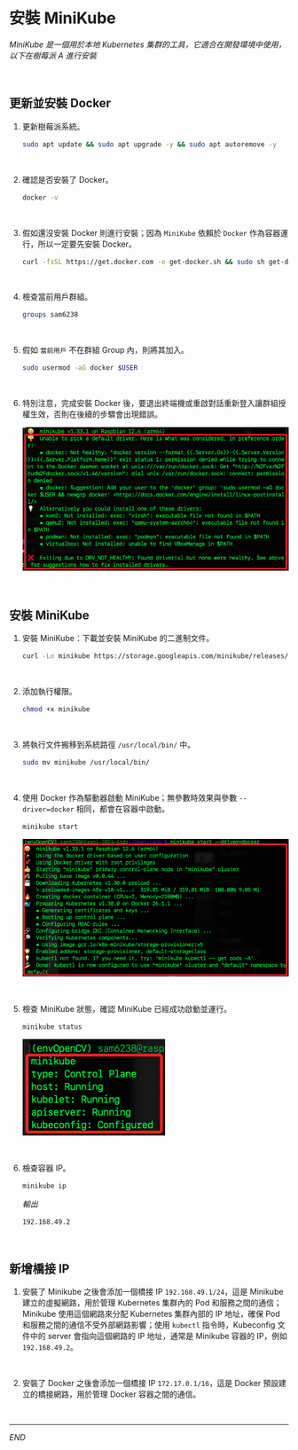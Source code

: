 # 安裝 MiniKube

_MiniKube 是一個用於本地 Kubernetes 集群的工具，它適合在開發環境中使用，以下在樹莓派 A 進行安裝_

<br>

## 更新並安裝 Docker

1. 更新樹莓派系統。

    ```bash
    sudo apt update && sudo apt upgrade -y && sudo apt autoremove -y
    ```

<br>

2. 確認是否安裝了 Docker。

    ```bash
    docker -v
    ```

<br>

3. 假如還沒安裝 Docker 則進行安裝；因為 `MiniKube` 依賴於 `Docker` 作為容器運行，所以一定要先安裝 Docker。

    ```bash
    curl -fsSL https://get.docker.com -o get-docker.sh && sudo sh get-docker.sh
    ```

<br>

4. 檢查當前用戶群組。

    ```bash
    groups sam6238
    ```

<br>

5. 假如 `當前用戶` 不在群組 Group 內，則將其加入。

    ```bash
    sudo usermod -aG docker $USER
    ```

<br>

6. 特別注意，完成安裝 Docker 後，要退出終端機或重啟對話重新登入讓群組授權生效，否則在後續的步驟會出現錯誤。

    ![](images/img_45.png)

<br>

## 安裝 MiniKube

1. 安裝 MiniKube：下載並安裝 MiniKube 的二進制文件。

    ```bash
    curl -Lo minikube https://storage.googleapis.com/minikube/releases/latest/minikube-linux-arm64
    ```

<br>

2. 添加執行權限。

    ```bash
    chmod +x minikube
    ```

<br>

3. 將執行文件搬移到系統路徑 `/usr/local/bin/` 中。

    ```bash
    sudo mv minikube /usr/local/bin/
    ```

<br>

4. 使用 Docker 作為驅動器啟動 MiniKube；無參數時效果與參數 `--driver=docker` 相同，都會在容器中啟動。

    ```bash
    minikube start
    ```

    ![](images/img_21.png)

<br>

5. 檢查 MiniKube 狀態，確認 MiniKube 已經成功啟動並運行。

    ```bash
    minikube status
    ```

    ![](images/img_01.png)

<br>

6. 檢查容器 IP。

    ```bash
    minikube ip
    ```

    _輸出_

    ```bash
    192.168.49.2
    ```

<br>

## 新增橋接 IP

1. 安裝了 Minikube 之後會添加一個橋接 IP `192.168.49.1/24`，這是 Minikube 建立的虛擬網路，用於管理 Kubernetes 集群內的 Pod 和服務之間的通信；Minikube 使用這個網路來分配 Kubernetes 集群內部的 IP 地址，確保 Pod 和服務之間的通信不受外部網路影響；使用 `kubectl` 指令時，Kubeconfig 文件中的 server 會指向這個網路的 IP 地址，通常是 Minikube 容器的 IP，例如 `192.168.49.2`。

<br>

2. 安裝了 Docker 之後會添加一個橋接 IP `172.17.0.1/16`，這是 Docker 預設建立的橋接網路，用於管理 Docker 容器之間的通信。

<br>

___

_END_